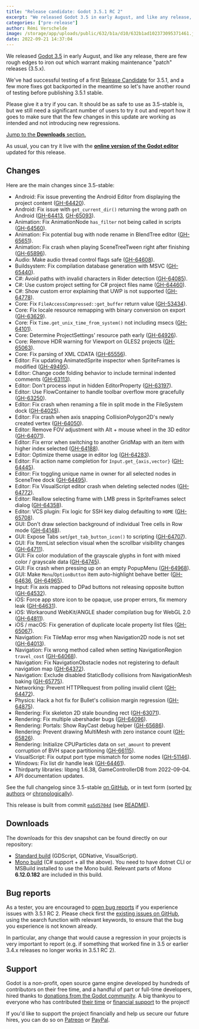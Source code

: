 ```yaml
---
title: "Release candidate: Godot 3.5.1 RC 2"
excerpt: "We released Godot 3.5 in early August, and like any release, there are few rough edges to iron out which warrant making maintenance \"patch\" releases (3.5.x). This is the second Release Candidate to validate the upcoming 3.5.1 stable release."
categories: ["pre-release"]
author: Rémi Verschelde
image: /storage/app/uploads/public/632/b1a/d10/632b1ad102373095371461.jpg
date: 2022-09-21 14:37:04
---
```


We released [Godot 3.5](/article/godot-3-5-cant-stop-wont-stop) in early August, and like any release, there are few rough edges to iron out which warrant making maintenance "patch" releases (3.5.x).

We've had successful testing of a first [Release Candidate](https://en.wikipedia.org/wiki/Software_release_life_cycle#Release_candidate) for 3.5.1, and a few more fixes got backported in the meantime so let's have another round of testing before publishing 3.5.1 stable.

Please give it a try if you can. It should be as safe to use as 3.5-stable is, but we still need a significant number of users to try it out and report how it goes to make sure that the few changes in this update are working as intended and not introducing new regressions.

[Jump to the **Downloads** section.](#downloads)

As usual, you can try it live with the [**online version of the Godot editor**](https://editor.godotengine.org/releases/3.5.1.rc2/) updated for this release.

## Changes

Here are the main changes since 3.5-stable:

- Android: Fix issue preventing the Android Editor from displaying the project content ([GH-64420](https://github.com/godotengine/godot/pull/64420)).
- Android: Fix issue with `get_current_dir()` returning the wrong path on Android ([GH-64413](https://github.com/godotengine/godot/pull/64413), [GH-65093](https://github.com/godotengine/godot/pull/65093)).
- Animation: Fix AnimationNode `has_filter` not being called in scripts ([GH-64560](https://github.com/godotengine/godot/pull/64560)).
- Animation: Fix potential bug with node rename in BlendTree editor ([GH-65651](https://github.com/godotengine/godot/pull/65651)).
- Animation: Fix crash when playing SceneTreeTween right after finishing ([GH-65896](https://github.com/godotengine/godot/pull/65896)).
- Audio: Make audio thread control flags safe ([GH-64608](https://github.com/godotengine/godot/pull/64608)).
- Buildsystem: Fix compilation database generation with MSVC ([GH-65440](https://github.com/godotengine/godot/pull/65440)).
- C#: Avoid paths with invalid characters in Rider detection ([GH-64085](https://github.com/godotengine/godot/pull/64085)).
- C#: Use custom project setting for C# project files name ([GH-64460](https://github.com/godotengine/godot/pull/64460)).
- C#: Show custom error explaining that UWP is not supported ([GH-64778](https://github.com/godotengine/godot/pull/64778)).
- Core: Fix `FileAccessCompressed::get_buffer` return value ([GH-53434](https://github.com/godotengine/godot/pull/53434)).
- Core: Fix locale resource remapping with binary conversion on export ([GH-63629](https://github.com/godotengine/godot/pull/63629)).
- Core: Fix `Time.get_unix_time_from_system()` not including msecs ([GH-64101](https://github.com/godotengine/godot/pull/64101)).
- Core: Determine ProjectSettings' resource path early ([GH-64926](https://github.com/godotengine/godot/pull/64926)).
- Core: Remove HDR warning for Viewport on GLES2 projects ([GH-65063](https://github.com/godotengine/godot/pull/65063)).
- Core: Fix parsing of XML CDATA ([GH-65556](https://github.com/godotengine/godot/pull/65556)).
- Editor: Fix updating AnimatedSprite inspector when SpriteFrames is modified ([GH-49495](https://github.com/godotengine/godot/pull/49495)).
- Editor: Change code folding behavior to include terminal indented comments ([GH-63113](https://github.com/godotengine/godot/pull/63113)).
- Editor: Don't process input in hidden EditorProperty ([GH-63197](https://github.com/godotengine/godot/pull/63197)).
- Editor: Use FlowContainer to handle toolbar overflow more gracefully ([GH-63250](https://github.com/godotengine/godot/pull/63250)).
- Editor: Fix crash when renaming a file in split mode in the FileSystem dock ([GH-64025](https://github.com/godotengine/godot/pull/64025)).
- Editor: Fix crash when axis snapping CollisionPolygon2D's newly created vertex ([GH-64050](https://github.com/godotengine/godot/pull/64050)).
- Editor: Remove FOV adjustment with Alt + mouse wheel in the 3D editor ([GH-64071](https://github.com/godotengine/godot/pull/64071)).
- Editor: Fix error when switching to another GridMap with an item with higher index selected ([GH-64188](https://github.com/godotengine/godot/pull/64188)).
- Editor: Optimize theme usage in editor log ([GH-64283](https://github.com/godotengine/godot/pull/64283)).
- Editor: Fix action name completion for `Input.get_{axis,vector}` ([GH-64445](https://github.com/godotengine/godot/pull/64445)).
- Editor: Fix toggling unique name in owner for all selected nodes in SceneTree dock ([GH-64495](https://github.com/godotengine/godot/pull/64495)).
- Editor: Fix VisualScript editor crash when deleting selected nodes ([GH-64772](https://github.com/godotengine/godot/pull/64772)).
- Editor: Reallow selecting frame with LMB press in SpriteFrames select dialog ([GH-64358](https://github.com/godotengine/godot/pull/64358)).
- Editor: VCS plugin: Fix logic for SSH key dialog defaulting to `HOME` ([GH-65708](https://github.com/godotengine/godot/pull/65708)).
- GUI: Don't draw selection background of individual Tree cells in Row mode ([GH-64148](https://github.com/godotengine/godot/pull/64148)).
- GUI: Expose Tabs `set`/`get_tab_button_icon()` to scripting ([GH-64707](https://github.com/godotengine/godot/pull/64707)).
- GUI: Fix ItemList selection visual when the scrollbar visibility changes ([GH-64711](https://github.com/godotengine/godot/pull/64711)).
- GUI: Fix color modulation of the grayscale glyphs in font with mixed color / grayscale data ([GH-64745](https://github.com/godotengine/godot/pull/64745)).
- GUI: Fix crash when pressing up on an empty PopupMenu ([GH-64968](https://github.com/godotengine/godot/pull/64968)).
- GUI: Make `Menu`/`OptionButton` item auto-highlight behave better ([GH-64636](https://github.com/godotengine/godot/pull/64636), [GH-64965](https://github.com/godotengine/godot/pull/64965)).
- Input: Fix axis mapped to DPad buttons not releasing opposite button ([GH-64532](https://github.com/godotengine/godot/pull/64532)).
- iOS: Force app store icon to be opaque, use proper errors, fix memory leak ([GH-64631](https://github.com/godotengine/godot/pull/64631)).
- iOS: Workaround WebKit/ANGLE shader compilation bug for WebGL 2.0 ([GH-64811](https://github.com/godotengine/godot/pull/64811)).
- iOS / macOS: Fix generation of duplicate locale property list files ([GH-65067](https://github.com/godotengine/godot/pull/65067)).
- Navigation: Fix TileMap error msg when Navigation2D node is not set ([GH-64013](https://github.com/godotengine/godot/pull/64013)).
- Navigation: Fix wrong method called when setting NavigationRegion `travel_cost` ([GH-64068](https://github.com/godotengine/godot/pull/64068)).
- Navigation: Fix NavigationObstacle nodes not registering to default navigation map ([GH-64372](https://github.com/godotengine/godot/pull/64372)).
- Navigation: Exclude disabled StaticBody collisions from NavigationMesh baking ([GH-65775](https://github.com/godotengine/godot/pull/65775)).
- Networking: Prevent HTTPRequest from polling invalid client ([GH-64472](https://github.com/godotengine/godot/pull/64472)).
- Physics: Hack a hot fix for Bullet's collision margin regression ([GH-64875](https://github.com/godotengine/godot/pull/64875)).
- Rendering: Fix skeleton 2D stale bounding rect ([GH-63071](https://github.com/godotengine/godot/pull/63071)).
- Rendering: Fix multiple ubershader bugs ([GH-64096](https://github.com/godotengine/godot/pull/64096)).
- Rendering: Portals: Show RayCast debug helper ([GH-65686](https://github.com/godotengine/godot/pull/65686)).
- Rendering: Prevent drawing MultiMesh with zero instance count ([GH-65826](https://github.com/godotengine/godot/pull/65826)).
- Rendering: Initialize CPUParticles data on `set_amount` to prevent corruption of BVH space partitioning ([GH-66115](https://github.com/godotengine/godot/pull/66115)).
- VisualScript: Fix output port type mismatch for some nodes ([GH-51146](https://github.com/godotengine/godot/pull/51146)).
- Windows: Fix list dir handle leak ([GH-64461](https://github.com/godotengine/godot/pull/64461)).
- Thirdparty libraries: libpng 1.6.38, GameControllerDB from 2022-09-04.
- API documentation updates.

See the full changelog since 3.5-stable [on GitHub](https://github.com/godotengine/godot/compare/3.5-stable...ea5d5704d605decaadcc7099da53eb76ea72d883), or in text form (sorted [by authors](https://downloads.tuxfamily.org/godotengine/3.5.1/rc2/Godot_v3.5.1-rc2_changelog_authors.txt) or [chronologically](https://downloads.tuxfamily.org/godotengine/3.5.1/rc2/Godot_v3.5.1-rc2_changelog_chrono.txt)).

This release is built from commit [`ea5d5704d`](https://github.com/godotengine/godot/commit/ea5d5704d605decaadcc7099da53eb76ea72d883) (see [README](https://downloads.tuxfamily.org/godotengine/3.5.1/rc2/README.txt)).

<a id="downloads"></a>
## Downloads

The downloads for this dev snapshot can be found directly on our repository:

- [Standard build](https://downloads.tuxfamily.org/godotengine/3.5.1/rc2/) (GDScript, GDNative, VisualScript).
- [Mono build](https://downloads.tuxfamily.org/godotengine/3.5.1/rc2/mono/) (C# support + all the above). You need to have dotnet CLI or MSBuild installed to use the Mono build. Relevant parts of Mono **6.12.0.182** are included in this build.

## Bug reports

As a tester, you are encouraged to [open bug reports](https://github.com/godotengine/godot/issues) if you experience issues with 3.5.1 RC 2. Please check first the [existing issues on GitHub](https://github.com/godotengine/godot/issues), using the search function with relevant keywords, to ensure that the bug you experience is not known already.

In particular, any change that would cause a regression in your projects is very important to report (e.g. if something that worked fine in 3.5 or earlier 3.4.x releases no longer works in 3.5.1 RC 2).

## Support

Godot is a non-profit, open source game engine developed by hundreds of contributors on their free time, and a handful of part or full-time developers, hired thanks to [donations from the Godot community](/donate). A big thankyou to everyone who has contributed [their time](https://github.com/godotengine/godot/blob/master/AUTHORS.md) or [financial support](https://github.com/godotengine/godot/blob/master/DONORS.md) to the project!

If you'd like to support the project financially and help us secure our future hires, you can do so on [Patreon](https://www.patreon.com/godotengine) or [PayPal](/donate).